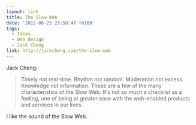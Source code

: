 ```yaml
---
layout: link
title: The Slow Web
date: '2012-06-25 23:58:47 +0100'
tags:
  - Ideas
  - Web design
  - Jack Cheng
link: http://jackcheng.com/the-slow-web
---
```

Jack Cheng:

> Timely not real-time. Rhythm not random. Moderation not excess. Knowledge not information. These are a few of the many characteristics of the Slow Web. It's not so much a checklist as a feeling, one of being at greater ease with the web-enabled products and services in our lives.

I like the sound of the Slow Web.